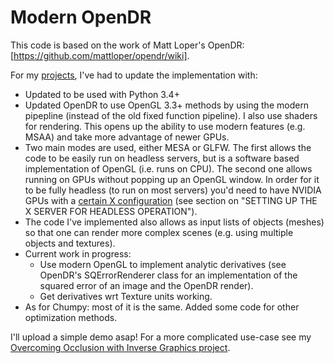 # Modern OpenDR
This code is based on the work of Matt Loper's OpenDR: [https://github.com/mattloper/opendr/wiki].

For my [projects](https://github.com/polmorenoc/inversegraphics), I've had to update the implementation with:
- Updated to be used with Python 3.4+
- Updated OpenDR to use OpenGL 3.3+ methods by using the modern pipepline (instead of the old fixed function pipeline). I also use shaders for rendering. This opens up the ability to use modern features (e.g. MSAA) and take more advantage of newer GPUs.
- Two main modes are used, either MESA or GLFW. The first allows the code to be easily run on headless servers, but is a software based implementation of OpenGL (i.e. runs on CPU). The second one allows running on GPUs without popping up an OpenGL window. In order for it to be fully headless (to run on most servers) you'd need to have NVIDIA GPUs with a [certain X configuration](http://www.nvidia.com/content/PDF/remote-viz-tesla-gpus.pdf) (see section on "SETTING UP THE X SERVER FOR HEADLESS OPERATION").
- The code I've implemented also allows as input lists of objects (meshes) so that one can render more complex scenes (e.g. using multiple objects and textures).
- Current work in progress:
    - Use modern OpenGL to implement analytic derivatives (see OpenDR's SQErrorRenderer class for an implementation of the squared error of an image and the OpenDR render).
    - Get derivatives wrt Texture units working.
- As for Chumpy: most of it is the same. Added some code for other optimization methods.

I'll upload a simple demo asap! For a more complicated use-case see my [Overcoming Occlusion with Inverse Graphics project](https://github.com/polmorenoc/inversegraphics).

